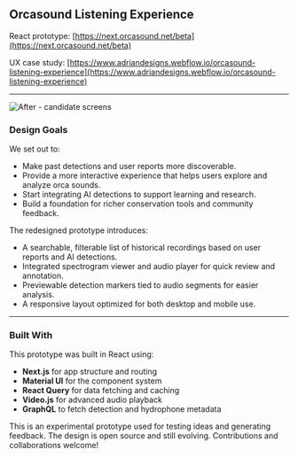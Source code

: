 ## Orcasound Listening Experience

React prototype: [https://next.orcasound.net/beta](https://next.orcasound.net/beta)

UX case study: [https://www.adriandesigns.webflow.io/orcasound-listening-experience](https://www.adriandesigns.webflow.io/orcasound-listening-experience)

___

![After - candidate screens](https://github.com/user-attachments/assets/d8cf3850-785d-453e-bea3-cf2d97df6e6a)


### Design Goals
We set out to:
- Make past detections and user reports more discoverable.
- Provide a more interactive experience that helps users explore and analyze orca sounds.
- Start integrating AI detections to support learning and research.
- Build a foundation for richer conservation tools and community feedback.


The redesigned prototype introduces:

- A searchable, filterable list of historical recordings based on user reports and AI detections.
- Integrated spectrogram viewer and audio player for quick review and annotation.
- Previewable detection markers tied to audio segments for easier analysis.
- A responsive layout optimized for both desktop and mobile use.

---

### Built With

This prototype was built in React using:
- **Next.js** for app structure and routing
- **Material UI** for the component system
- **React Query** for data fetching and caching
- **Video.js** for advanced audio playback
- **GraphQL** to fetch detection and hydrophone metadata

This is an experimental prototype used for testing ideas and generating feedback. The design is open source and still evolving. Contributions and collaborations welcome!

